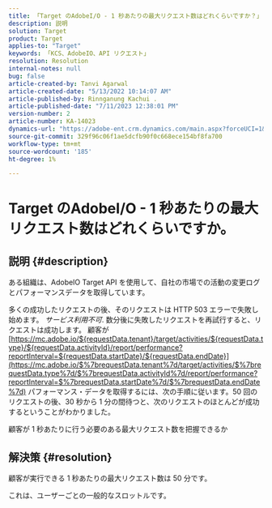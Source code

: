 ```yaml
---
title: 「Target のAdobeI/O - 1 秒あたりの最大リクエスト数はどれくらいですか？」
description: 説明
solution: Target
product: Target
applies-to: "Target"
keywords: 「KCS、AdobeIO、API リクエスト」
resolution: Resolution
internal-notes: null
bug: false
article-created-by: Tanvi Agarwal
article-created-date: "5/13/2022 10:14:07 AM"
article-published-by: Rinnganung Kachui .
article-published-date: "7/11/2023 12:38:01 PM"
version-number: 2
article-number: KA-14023
dynamics-url: "https://adobe-ent.crm.dynamics.com/main.aspx?forceUCI=1&pagetype=entityrecord&etn=knowledgearticle&id=78b79668-a5d2-ec11-a7b5-00224809c27a"
source-git-commit: 329f96c06f1ae5dcfb90f0c668ece154bf8fa700
workflow-type: tm+mt
source-wordcount: '185'
ht-degree: 1%

---
```


# Target のAdobeI/O - 1 秒あたりの最大リクエスト数はどれくらいですか。

## 説明 {#description}


ある組織は、AdobeIO Target API を使用して、自社の市場での活動の変更ログとパフォーマンスデータを取得しています。

多くの成功したリクエストの後、そのリクエストは HTTP 503 エラーで失敗し始めます。 *サービス利用不可*. 数分後に失敗したリクエストを再試行すると、リクエストは成功します。 顧客が [https://mc.adobe.io/${requestData.tenant}/target/activities/${requestData.type}/${requestData.activityId}/report/performance?reportInterval=${requestData.startDate}/${requestData.endDate}](https://mc.adobe.io/$%7brequestData.tenant%7d/target/activities/$%7brequestData.type%7d/$%7brequestData.activityId%7d/report/performance?reportInterval=$%7brequestData.startDate%7d/$%7brequestData.endDate%7d) パフォーマンス・データを取得するには、次の手順に従います。50 回のリクエストの後、30 秒から 1 分の間待つと、次のリクエストのほとんどが成功するということがわかりました。

顧客が 1 秒あたりに行う必要のある最大リクエスト数を把握できるか


## 解決策 {#resolution}


顧客が実行できる 1 秒あたりの最大リクエスト数は 50 分です。

これは、ユーザーごとの一般的なスロットルです。
